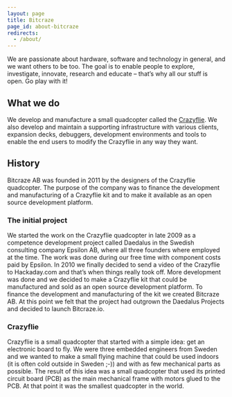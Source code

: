 ```yaml
---
layout: page
title: Bitcraze
page_id: about-bitcraze
redirects:
  - /about/
---
```


We are passionate about hardware, software and technology in general, and we
want others to be too. The goal is to enable people to explore,
investigate, innovate, research and educate &#8211; that&#8217;s why all
our stuff is open. Go play with it!

## What we do

We develop and manufacture a small quadcopter called the [Crazyflie](/products/crazyflie-2-1-plus/). We also
develop and maintain a supporting infrastructure with various clients,
expansion decks, debuggers, development environments and tools to enable
the end users to modify the Crazyflie in any way they want.

## History

Bitcraze AB was founded in 2011 by the designers of the Crazyflie
quadcopter. The purpose of the company was to finance the development and
manufacturing of a Crazyflie kit and to make it available as an open source
development platform.

### The initial project

We started the work on the Crazyflie quadcopter in late 2009 as a competence
development project called Daedalus in the Swedish consulting company
Epsilon AB, where all three founders where employed at the time. The work
was done during our free time with component costs paid by Epsilon. In
2010 we finally decided to send a video of the Crazyflie to Hackaday.com
and that’s when things really took off. More development was done and we
decided to make a Crazyflie kit that could be manufactured and sold as an
open source development platform. To finance the development and
manufacturing of the kit we created Bitcraze AB. At this point we felt that
the project had outgrown the Daedalus Projects and decided to launch
Bitcraze.io.

### Crazyflie

Crazyflie is a small quadcopter that started with a simple idea: get an
electronic board to fly. We were three embedded engineers from Sweden and
we wanted to make a small flying machine that could be used indoors (it is
often cold outside in Sweden ;-)) and with as few mechanical parts as
possible. The result of this idea was a small quadcopter that used its
printed circuit board (PCB) as the main mechanical frame with motors glued to the PCB.
At that point it was the smallest quadcopter in the world.
